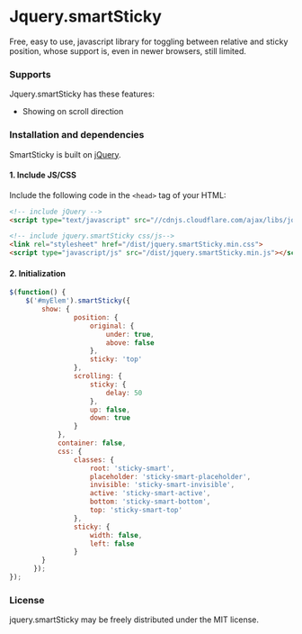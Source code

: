 # Jquery.smartSticky
Free, easy to use, javascript library for toggling between relative and sticky position, whose support is, even in newer browsers, still limited.

### Supports
Jquery.smartSticky has these features:
* Showing on scroll direction

### Installation and dependencies
SmartSticky is built on [jQuery](http://jquery.com/).


#### 1. Include JS/CSS

Include the following code in the `<head>` tag of your HTML:

```html
<!-- include jQuery -->
<script type="text/javascript" src="//cdnjs.cloudflare.com/ajax/libs/jquery/3.4.1/jquery.min.js"></script>

<!-- include jquery.smartSticky css/js-->
<link rel="stylesheet" href="/dist/jquery.smartSticky.min.css">
<script type="javascript/js" src="/dist/jquery.smartSticky.min.js"></script>
```

#### 2. Initialization

```javascript
$(function() {
    $('#myElem').smartSticky({
	    show: {
                position: {
                    original: {
                        under: true,
                        above: false
                    },
                    sticky: 'top'
                },
                scrolling: {
                    sticky: {
                        delay: 50
                    },
                    up: false,
                    down: true
                } 
            },
            container: false,
            css: {
                classes: {
                    root: 'sticky-smart',
                    placeholder: 'sticky-smart-placeholder',
                    invisible: 'sticky-smart-invisible',
                    active: 'sticky-smart-active',
                    bottom: 'sticky-smart-bottom',
                    top: 'sticky-smart-top'
                },
                sticky: {
                    width: false,
                    left: false
                }
	    }
      });
});
```

### License
jquery.smartSticky may be freely distributed under the MIT license.
